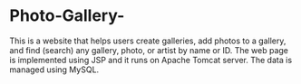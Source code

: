 # Photo-Gallery-
This is a website that helps users create galleries, add photos to a gallery, and find (search) any gallery, photo, or artist by name or ID. 
The web page is implemented using JSP and it runs on Apache Tomcat server. The data is managed using MySQL.
